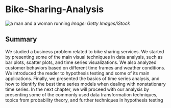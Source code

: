 # **Bike-Sharing-Analysis**

![a man and a woman running]([https://t3.ftcdn.net/jpg/03/08/19/56/360_F_308195667_lZx6Y7u42bbj1ixy8UtIki3rnooI900k.jpg](https://t3.ftcdn.net/jpg/03/53/15/60/360_F_353156091_ZtJrJ8mNeEVbS5fWRNauqxr9s730Edme.jpg))
*Image: Getty Images/iStock*

## Summary 

We studied a business problem related to bike sharing services. We
started by presenting some of the main visual techniques in data analysis, such as
bar plots, scatter plots, and time series visualizations. We also analyzed customer
behaviors based on different time frames and weather conditions. We introduced the
reader to hypothesis testing and some of its main applications. Finally, we presented
the basics of time series analysis, and how to identify the best time series models
when dealing with nonstationary time series.
In the next chapter, we will proceed with our analysis by presenting some of the
commonly used data transformation techniques, topics from probability theory, and
further techniques in hypothesis testing
